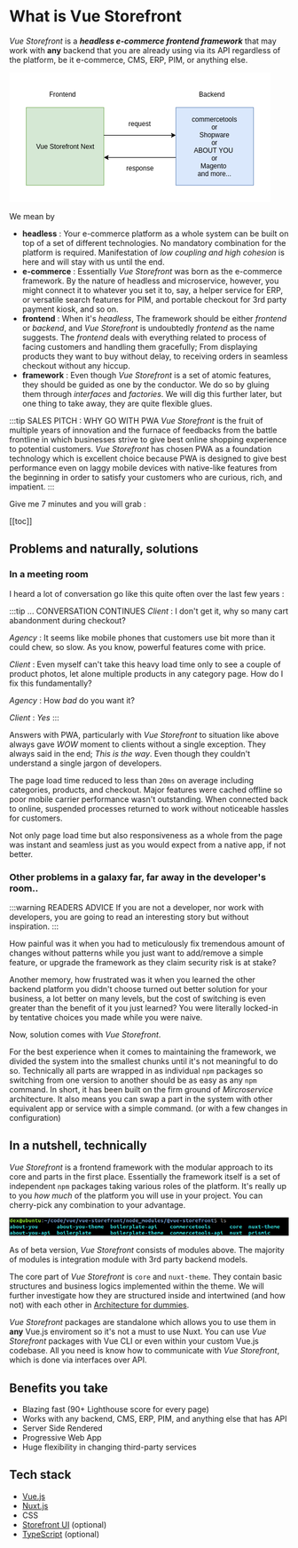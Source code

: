 # What is Vue Storefront
_Vue Storefront_ is a ___headless e-commerce frontend framework___ that may work with __any__ backend that you are already using via its API regardless of the platform, be it e-commerce, CMS, ERP, PIM, or anything else. 


![f_b](../images/f_b.png)

We mean by 
 - __headless__ : Your e-commerce platform as a whole system can be built on top of a set of different technologies. No mandatory combination for the platform is required. Manifestation of _low coupling and high cohesion_ is here and will stay with us until the end. 
 - __e-commerce__ : Essentially _Vue Storefront_ was born as the e-commerce framework. By the nature of headless and microservice, however, you might connect it to whatever you set it to, say, a helper service for ERP, or versatile search features for PIM, and portable checkout for 3rd party payment kiosk, and so on. 
 - __frontend__ : When it's _headless_, The framework should be either _frontend_ or _backend_, and _Vue Storefront_ is undoubtedly _frontend_ as the name suggests. The _frontend_ deals with everything related to process of facing customers and handling them gracefully; From displaying products they want to buy without delay, to receiving orders in seamless checkout without any hiccup.
 - __framework__ : Even though _Vue Storefront_ is a set of atomic features, they should be guided as one by the conductor. We do so by gluing them through _interfaces_ and _factories_. We will dig this further later, but one thing to take away, they are quite flexible glues. 


:::tip SALES PITCH : WHY GO WITH PWA
_Vue Storefront_ is the fruit of multiple years of innovation and the furnace of feedbacks from the  battle frontline in which businesses strive to give best online shopping experience to potential customers. _Vue Storefront_  has chosen PWA as a foundation technology which is excellent choice because PWA is designed to give best performance even on laggy mobile devices with native-like features from the beginning in order to satisfy your customers who are curious, rich, and impatient.
:::

Give me 7 minutes and you will grab : 

[[toc]]

## Problems and naturally, solutions

### In a meeting room

I heard a lot of conversation go like this quite often over the last few years :

:::tip ... CONVERSATION CONTINUES
_Client_ : I don't get it, why so many cart abandonment during checkout?

_Agency_ : It seems like mobile phones that customers use bit more than it could chew, so slow. As you know, powerful features come with price. 

_Client_ : Even myself can't take this heavy load time only to see a couple of product photos, let alone multiple products in any category page. How do I fix this fundamentally?

_Agency_ : How _bad_ do you want it?

_Client_ : _Yes_ 
:::

Answers with PWA, particularly with _Vue Storefront_ to situation like above always gave _WOW_ moment to clients without a single exception. They always said in the end; _This is the way_. Even though they couldn't understand a single jargon of developers.

The page load time reduced to less than `20ms` on average including categories, products, and checkout. Major features were cached offline so poor mobile carrier performance wasn't outstanding. When connected back to online, suspended processes returned to work without noticeable hassles for customers. 

Not only page load time but also responsiveness as a whole from the page was instant and seamless just as you would expect from a native app, if not better. 

### Other problems in a galaxy far, far away in the developer's room..
:::warning READERS ADVICE
If you are not a developer, nor work with developers, you are going to read an interesting story but without inspiration.
:::

How painful was it when you had to meticulously fix tremendous amount of changes without patterns while you just want to add/remove a simple feature, or upgrade the framework as they claim security risk is at stake? 

Another memory, how frustrated was it when you learned the other backend platform you didn't choose turned out better solution for your business, a lot better on many levels, but the cost of switching is even greater than the benefit of it you just learned? You were literally locked-in by tentative choices you made while you were naive.

Now, solution comes with _Vue Storefront_. 

 For the best experience when it comes to maintaining the framework, we divided the system into the smallest chunks until it's not meaningful to do so. Technically all parts are wrapped in as individual `npm` packages so switching from one version to another should be as easy as any `npm` command. In short, it has been built on the firm ground of _Mircroservice_ architecture. It also means you can swap a part in the system with other equivalent app or service with a simple command. (or with a few changes in configuration)


## In a nutshell, technically 
_Vue Storefront_ is a frontend framework with the modular approach to its core and parts in the first place. Essentially the framework itself is a set of independent `npm` packages taking various roles of the platform. It's really up to you _how much_ of the platform you will use in your project. You can cherry-pick any combination to your advantage. 

![vsfn_module](../images/vsfn.png)

As of beta version, _Vue Storefront_ consists of modules above. The majority of modules is integration module with 3rd party backend models. 

The core part of _Vue Storefront_ is `core` and `nuxt-theme`. They contain basic structures and business logics implemented within the theme. We will further investigate how they are structured inside and intertwined (and how not) with each other in [Architecture for dummies](architecture). 

_Vue Storefront_ packages are standalone which allows you to use them in __any__ Vue.js enviroment so it's not a must to use Nuxt. You can use _Vue Storefront_ packages with Vue CLI or even within your custom Vue.js codebase. All you need is know how to communicate with _Vue Storefront_, which is done via interfaces over API.


## Benefits you take
- Blazing fast (90+ Lighthouse score for every page)
- Works with any backend, CMS, ERP, PIM, and anything else that has API
- Server Side Rendered
- Progressive Web App
- Huge flexibility in changing third-party services

## Tech stack 
- [Vue.js](https://vuejs.org/v2/guide/)
- [Nuxt.js](https://nuxtjs.org/guide)
- CSS
- [Storefront UI](https://www.storefrontui.io/) (optional)
- [TypeScript](https://www.typescriptlang.org/docs/home) (optional)